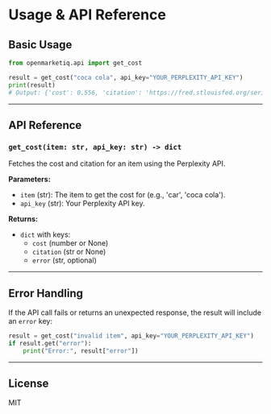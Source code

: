 # Usage & API Reference

## Basic Usage

```python
from openmarketiq.api import get_cost

result = get_cost("coca cola", api_key="YOUR_PERPLEXITY_API_KEY")
print(result)
# Output: {'cost': 0.556, 'citation': 'https://fred.stlouisfed.org/series/APU0200FN1102'}
```

---

## API Reference

### `get_cost(item: str, api_key: str) -> dict`

Fetches the cost and citation for an item using the Perplexity API.

**Parameters:**
- `item` (str): The item to get the cost for (e.g., 'car', 'coca cola').
- `api_key` (str): Your Perplexity API key.

**Returns:**
- `dict` with keys:
    - `cost` (number or None)
    - `citation` (str or None)
    - `error` (str, optional)

---

## Error Handling

If the API call fails or returns an unexpected response, the result will include an `error` key:

```python
result = get_cost("invalid item", api_key="YOUR_PERPLEXITY_API_KEY")
if result.get("error"):
    print("Error:", result["error"])
```

---

## License
MIT 